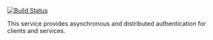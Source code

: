 [![Build Status](https://travis-ci.org/kmcguire3413/MDACSAuth.svg?branch=nightly)](https://travis-ci.org/kmcguire3413/MDACSAuth)

This service provides asynchronous and distributed authentication for clients and services.

